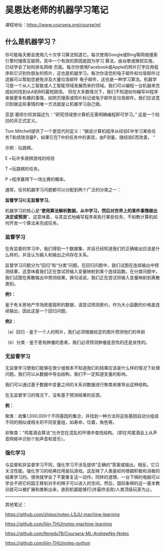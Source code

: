 

# 吴恩达老师的机器学习笔记

课程地址：<https://www.coursera.org/course/ml>



## 什么是机器学习？

你可能每天都会使用几十次学习算法知道它。每次使用Google或Bing等网络搜索引擎时搜索互联网，其中一个有效的原因是因为学习 算法，由谷歌或微软实施，已经学会了如何排名网络 页面。每次你使用Facebook或Apple的照片打字应用程序和它识别你朋友的照片，这也是机器学习。每次你读您的电子邮件和垃圾邮件过滤器可以帮助您避免涉及大量垃圾邮件 电子邮件，这也是一种学习算法。机器学习是一个从人工智能或人工智能领域发展而来的领域。我们可以编程一台机器来完成如何找到从A到B的最短路径。 但在大多数情况下，我们不知道如何编写AI程序来做更多有趣的事情，如网页搜索或照片标记或电子邮件反垃圾邮件。我们应该意识到做这些事情的唯一方法就是让机器学习自己做。

亚瑟·塞缪尔将其描述为：“研究领域使计算机无需明确编程即可学习。” 这是一个较旧的非正式定义。

Tom Mitchell提供了一个更现代的定义：“据说计算机程序从经验E中学习某些任务T和绩效测量P，如果它在T中的任务中的表现，由P测量，随经验E而改善。 “

示例：玩跳棋。

E =玩许多跳棋游戏的经验

T =玩跳棋的任务。

P =程序赢得下一场比赛的概率。

通常，任何机器学习问题都可以分配到两个广泛的分类之一：

**监督学习**和**无监督学习**。

机器学习的核心是“**使用算法解析数据，从中学习，然后对世界上的某件事情做出决定或预测**”。这意味着，与其显式地编写程序来执行某些任务，不如教计算机如何开发一个算法来完成任务。

### 监督学习

在有监督的学习中，我们得到一个数据集，并且已经知道我们的正确输出应该是什么样的，并且认为输入和输出之间存在关系。

监督学习问题分为“回归”和“分类”问题。在回归问题中，我们试图在连续输出中预测结果，这意味着我们正在尝试将输入变量映射到某个连续函数。在分类问题中，我们试图在离散输出中预测结果。换句话说，我们正在尝试将输入变量映射到离散类别。

**例1：**

鉴于有关房地产市场房屋面积的数据，请尝试预测房价。作为大小函数的价格是连续输出，因此这是一个回归问题。

**例2**：

（a）回归 - 鉴于一个人的照片，我们必须根据给定的图片预测他们的年龄

（b）分类 - 鉴于患有肿瘤的患者，我们必须预测肿瘤是恶性的还是良性的。

### 无监督学习

无监督学习使我们能够在很少或根本不知道我们的结果应该是什么样的情况下处理问题。我们可以从数据中导出结构，我们不一定知道变量的影响。

我们可以通过基于数据中变量之间的关系对数据进行聚类来推导出这种结构。

在无监督学习的情况下，没有基于预测结果的反馈。

**例：**

聚类：收集1,000,000个不同基因的集合，并找到一种方法将这些基因自动分组成不同的相似或相关的不同变量组，如寿命，位置，角色等。

非聚类：“鸡尾酒会算法”允许您在混乱的环境中查找结构。（即在鸡尾酒会上从声音网格中识别个别声音和音乐）。

### 强化学习

与监督和非监督学习不同，强化学习不涉及提供“正确的”答案或输出。相反，它只关注性能。强化学习的经典应用是玩游戏。这反映了人类是如何根据积极和消极的结果学习的。很快就学会了不要重复这一动作。同样的道理，一台下棋的电脑可以学会不把它的国王移到对手的棋子可以进入的空间。然后，国际象棋的这一基本教训就可以被扩展和推断出来，直到机器能够打(并最终击败)人类顶级玩家为止。



----

其他笔记：

<https://github.com/zlotus/notes-LSJU-machine-learning>

<https://github.com/lijin-THU/notes-machine-learning>

<https://github.com/fengdu78/Coursera-ML-AndrewNg-Notes>

<https://github.com/lijin-THU/notes-python>







